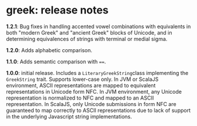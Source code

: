 # greek: release notes

**1.2.1**: Bug fixes in handling accented vowel combinations with equivalents in both "modern Greek" and "ancient Greek" blocks of Unicode, and in determining equivalences of strings with terminal or medial sigma.

**1.2.0**: Adds alphabetic comparison.

**1.1.0**:  Adds semantic comparison with `==`.

**1.0.0**:  initial release.  Includes a `LiteraryGreekString`class implementing the `GreekString` trait.  Supports lower-case only. In JVM or ScalaJS environment, ASCII representations are mapped to equivalent representations in Unicode form NFC.  In JVM environment, any Unicode representation is normalized to NFC and mapped to an ASCII representation.  In ScalaJS, only Unicode submissions in form NFC are guaranteed to map correctly to ASCII representations due to lack of support in the underlying Javascript string implementations.
